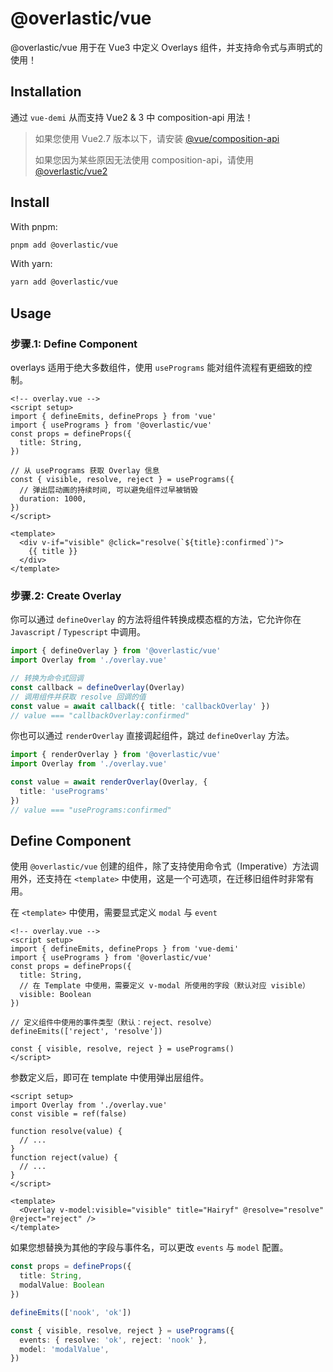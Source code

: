 # @overlastic/vue

@overlastic/vue 用于在 Vue3 中定义 Overlays 组件，并支持命令式与声明式的使用！

## Installation

通过 `vue-demi` 从而支持 Vue2 & 3 中 composition-api 用法！

> 如果您使用 Vue2.7 版本以下，请安装 [@vue/composition-api](https://github.com/vuejs/composition-api#readme)
> 
> 如果您因为某些原因无法使用 composition-api，请使用 [@overlastic/vue2](/zh/vue/vue2)

## Install

With pnpm: 
```sh
pnpm add @overlastic/vue
```

With yarn:
```sh
yarn add @overlastic/vue
```

## Usage

### 步骤.1: Define Component

overlays 适用于绝大多数组件，使用 `usePrograms` 能对组件流程有更细致的控制。

```vue
<!-- overlay.vue -->
<script setup>
import { defineEmits, defineProps } from 'vue'
import { usePrograms } from '@overlastic/vue'
const props = defineProps({
  title: String,
})

// 从 usePrograms 获取 Overlay 信息
const { visible, resolve, reject } = usePrograms({
  // 弹出层动画的持续时间, 可以避免组件过早被销毁
  duration: 1000,
})
</script>

<template>
  <div v-if="visible" @click="resolve(`${title}:confirmed`)">
    {{ title }}
  </div>
</template>
```

### 步骤.2: Create Overlay

你可以通过 `defineOverlay` 的方法将组件转换成模态框的方法，它允许你在 `Javascript` / `Typescript` 中调用。

```ts
import { defineOverlay } from '@overlastic/vue'
import Overlay from './overlay.vue'

// 转换为命令式回调
const callback = defineOverlay(Overlay)
// 调用组件并获取 resolve 回调的值
const value = await callback({ title: 'callbackOverlay' })
// value === "callbackOverlay:confirmed"
```

你也可以通过 `renderOverlay` 直接调起组件，跳过 `defineOverlay` 方法。

```ts
import { renderOverlay } from '@overlastic/vue'
import Overlay from './overlay.vue'

const value = await renderOverlay(Overlay, {
  title: 'usePrograms'
})
// value === "usePrograms:confirmed"
```

## Define Component

使用 `@overlastic/vue` 创建的组件，除了支持使用命令式（Imperative）方法调用外，还支持在 `<template>` 中使用，这是一个可选项，在迁移旧组件时非常有用。

在 `<template>` 中使用，需要显式定义 `modal` 与 `event`

```vue
<!-- overlay.vue -->
<script setup>
import { defineEmits, defineProps } from 'vue-demi'
import { usePrograms } from '@overlastic/vue'
const props = defineProps({
  title: String,
  // 在 Template 中使用，需要定义 v-modal 所使用的字段（默认对应 visible）
  visible: Boolean
})

// 定义组件中使用的事件类型（默认：reject、resolve）
defineEmits(['reject', 'resolve'])

const { visible, resolve, reject } = usePrograms()
</script>
```

参数定义后，即可在 template 中使用弹出层组件。

```vue
<script setup>
import Overlay from './overlay.vue'
const visible = ref(false)

function resolve(value) {
  // ...
}
function reject(value) {
  // ...
}
</script>

<template>
  <Overlay v-model:visible="visible" title="Hairyf" @resolve="resolve" @reject="reject" />
</template>
```

如果您想替换为其他的字段与事件名，可以更改 `events` 与 `model` 配置。

```ts
const props = defineProps({
  title: String,
  modalValue: Boolean
})

defineEmits(['nook', 'ok'])

const { visible, resolve, reject } = usePrograms({
  events: { resolve: 'ok', reject: 'nook' },
  model: 'modalValue',
})
```